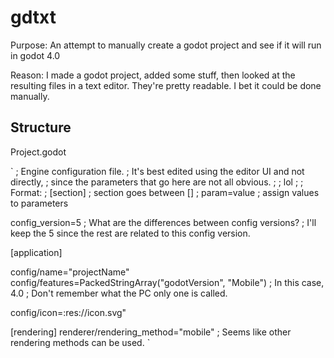 
# gdtxt

Purpose: An attempt to manually create a godot project and see if it will run in godot 4.0

Reason: I made a godot project, added some stuff, then looked at the resulting files in a text editor. They're pretty readable. I bet it could be done manually.

Structure
---

Project.godot

`
; Engine configuration file.
; It's best edited using the editor UI and not directly,
; since the parameters that go here are not all obvious.
;
; lol
;
; Format:
;   [section] ; section goes between []
;   param=value ; assign values to parameters

config_version=5
; What are the differences between config versions?
; I'll keep the 5 since the rest are related to this config version.

[application]

config/name="projectName"
config/features=PackedStringArray("godotVersion", "Mobile")
; In this case, 4.0
; Don't remember what the PC only one is called.

config/icon=:res://icon.svg"

[rendering]
renderer/rendering_method="mobile"
; Seems like other rendering methods can be used.
`
